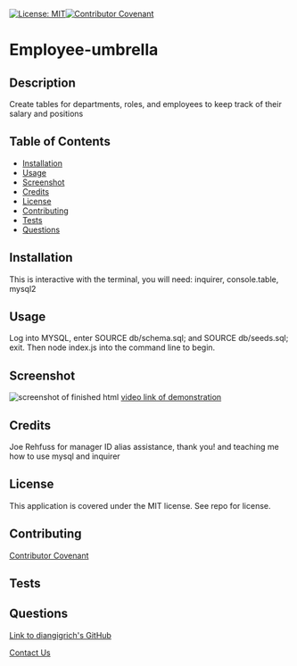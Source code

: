 [![License: MIT](https://img.shields.io/badge/License-MIT-yellow.svg)](https://opensource.org/licenses/MIT)[![Contributor Covenant](https://img.shields.io/badge/Contributor%20Covenant-2.1-4baaaa.svg)](code_of_conduct.md)

# Employee-umbrella

## Description
Create tables for departments, roles, and employees to keep track of their salary and positions

## Table of Contents
* [Installation](#installation)
* [Usage](#usage)
* [Screenshot](#screenshot)
* [Credits](#credits)
* [License](#license)
* [Contributing](#contributing)
* [Tests](#tests)
* [Questions](#questions)
      
## Installation
This is interactive with the terminal, you will need: inquirer, console.table, mysql2
      
## Usage
Log into MYSQL, enter SOURCE db/schema.sql; and SOURCE db/seeds.sql; exit.
Then node index.js into the command line to begin.
      
## Screenshot
![screenshot of finished html](./My%20Team.png)
[video link of demonstration](https://drive.google.com/file/d/1liHWlfVAwaOyradGVmqL0WwOjY2cN7wX/view)

      
## Credits
Joe Rehfuss for manager ID alias assistance, thank you! and teaching me how to use mysql and inquirer

## License
This application is covered under the MIT license. See repo for license.
      
## Contributing

[Contributor Covenant](https://img.shields.io/badge/Contributor%20Covenant-2.1-4baaaa.svg)
      
## Tests

      
## Questions
[Link to diangigrich's GitHub](https://github.com/diangigrich)

[Contact Us](mailto:slayer_barrett_@hotmail.com)